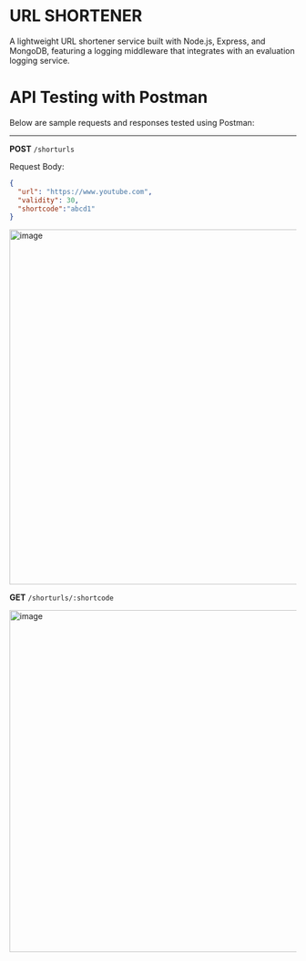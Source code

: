 # URL SHORTENER

A lightweight URL shortener service built with Node.js, Express, and MongoDB, featuring a logging middleware that integrates with an evaluation logging service.

# API Testing with Postman  

Below are sample requests and responses tested using Postman:  

---

**POST** `/shorturls` 

Request Body:  
```json
{
  "url": "https://www.youtube.com",
  "validity": 30,
  "shortcode":"abcd1"
}
```
<img width="926" height="623" alt="image" src="https://github.com/user-attachments/assets/7e995057-bb9b-4ff9-af1b-182f3585b79e" />


**GET** `/shorturls/:shortcode`

<img width="929" height="600" alt="image" src="https://github.com/user-attachments/assets/47d132e7-930e-474b-8e1a-32e5e183f37d" />



